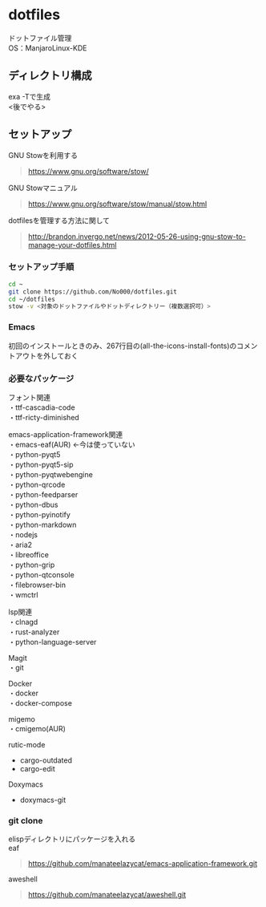 # dotfiles  
ドットファイル管理  
OS：ManjaroLinux-KDE

## ディレクトリ構成  
exa -Tで生成  
<後でやる>

## セットアップ
GNU Stowを利用する
> https://www.gnu.org/software/stow/

GNU Stowマニュアル
> https://www.gnu.org/software/stow/manual/stow.html

dotfilesを管理する方法に関して
> http://brandon.invergo.net/news/2012-05-26-using-gnu-stow-to-manage-your-dotfiles.html

### セットアップ手順
```bash
cd ~
git clone https://github.com/No000/dotfiles.git
cd ~/dotfiles
stow -v <対象のドットファイルやドットディレクトリー（複数選択可）>
```

### Emacs  
初回のインストールときのみ、267行目の(all-the-icons-install-fonts)のコメントアウトを外しておく

### 必要なパッケージ
フォント関連  
・ttf-cascadia-code  
・ttf-ricty-diminished  

emacs-application-framework関連  
・emacs-eaf(AUR) <-今は使っていない   
・python-pyqt5  
・python-pyqt5-sip  
・python-pyqtwebengine  
・python-qrcode  
・python-feedparser  
・python-dbus  
・python-pyinotify  
・python-markdown  
・nodejs  
・aria2  
・libreoffice  
・python-grip  
・python-qtconsole  
・filebrowser-bin  
・wmctrl  

lsp関連  
・clnagd  
・rust-analyzer  
・python-language-server  

Magit  
・git  

Docker  
・docker  
・docker-compose  

migemo  
・cmigemo(AUR)  

rutic-mode  
- cargo-outdated
- cargo-edit

Doxymacs
- doxymacs-git

### git clone  

elispディレクトリにパッケージを入れる  
eaf  
> https://github.com/manateelazycat/emacs-application-framework.git

aweshell  
> https://github.com/manateelazycat/aweshell.git  
